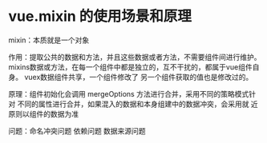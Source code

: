 
# vue.mixin 的使用场景和原理

   mixin：本质就是一个对象

  作用：提取公共的数据和方法，并且这些数据或者方法，不需要组件间进行维护。
       mixins数据或方法，在每一个组件中都是独立的，互不干扰的，都属于vue组件自身。
       vuex数据组件共享，一个组件修改了 另一个组件获取的值也是修改过的。

  原理：组件初始化会调用 mergeOptions 方法进行合并，采用不同的策略模式针对
        不同的属性进行合并，如果混入的数据和本身组建中的数据冲突，会采用就
        近原则以组件的数据为准

  问题：命名冲突问题 依赖问题 数据来源问题             